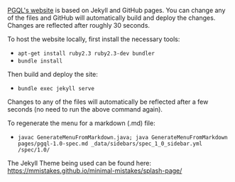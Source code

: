 [PGQL's website](http://pgql-lang.org/) is based on Jekyll and GitHub pages. You can change any of the files and GitHub will automatically build and deploy the changes. Changes are reflected after roughly 30 seconds.

To host the website locally, first install the necessary tools:

 - `apt-get install ruby2.3 ruby2.3-dev bundler`
 - `bundle install`

Then build and deploy the site:

 - `bundle exec jekyll serve`

Changes to any of the files will automatically be reflected after a few seconds (no need to run the above command again).

To regenerate the menu for a markdown (.md) file:

 - `javac GenerateMenuFromMarkdown.java; java GenerateMenuFromMarkdown pages/pgql-1.0-spec.md _data/sidebars/spec_1_0_sidebar.yml /spec/1.0/`

The Jekyll Theme being used can be found here:
https://mmistakes.github.io/minimal-mistakes/splash-page/

